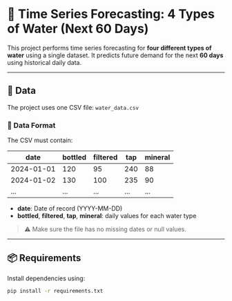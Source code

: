 # 🔮 Time Series Forecasting: 4 Types of Water (Next 60 Days)

This project performs time series forecasting for **four different types of water** using a single dataset. It predicts future demand for the next **60 days** using historical daily data.

---

## 📁 Data

The project uses one CSV file: `water_data.csv`

### 🔢 Data Format

The CSV must contain:

| date       | bottled | filtered | tap  | mineral |
|------------|---------|----------|------|---------|
| 2024-01-01 | 120     | 95       | 240  | 88      |
| 2024-01-02 | 130     | 100      | 235  | 90      |
| ...        | ...     | ...      | ...  | ...     |

- **date**: Date of record (YYYY-MM-DD)
- **bottled**, **filtered**, **tap**, **mineral**: daily values for each water type

> ⚠️ Make sure the file has no missing dates or null values.

---

## 📦 Requirements

Install dependencies using:

```bash
pip install -r requirements.txt
